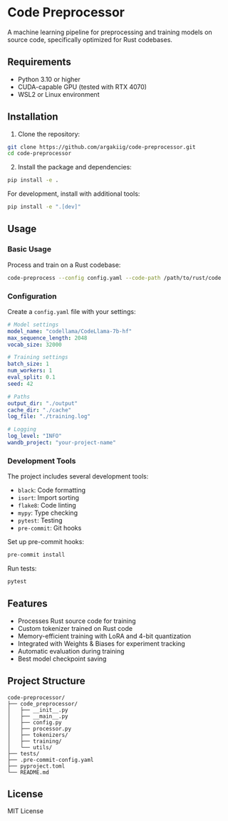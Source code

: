 # Code Preprocessor

A machine learning pipeline for preprocessing and training models on source code, specifically optimized for Rust codebases.

## Requirements

- Python 3.10 or higher
- CUDA-capable GPU (tested with RTX 4070)
- WSL2 or Linux environment

## Installation

1. Clone the repository:
```bash
git clone https://github.com/argakiig/code-preprocessor.git
cd code-preprocessor
```

2. Install the package and dependencies:
```bash
pip install -e .
```

For development, install with additional tools:
```bash
pip install -e ".[dev]"
```

## Usage

### Basic Usage

Process and train on a Rust codebase:

```bash
code-preprocess --config config.yaml --code-path /path/to/rust/code
```

### Configuration

Create a `config.yaml` file with your settings:

```yaml
# Model settings
model_name: "codellama/CodeLlama-7b-hf"
max_sequence_length: 2048
vocab_size: 32000

# Training settings
batch_size: 1
num_workers: 1
eval_split: 0.1
seed: 42

# Paths
output_dir: "./output"
cache_dir: "./cache"
log_file: "./training.log"

# Logging
log_level: "INFO"
wandb_project: "your-project-name"
```

### Development Tools

The project includes several development tools:

- `black`: Code formatting
- `isort`: Import sorting
- `flake8`: Code linting
- `mypy`: Type checking
- `pytest`: Testing
- `pre-commit`: Git hooks

Set up pre-commit hooks:
```bash
pre-commit install
```

Run tests:
```bash
pytest
```

## Features

- Processes Rust source code for training
- Custom tokenizer trained on Rust code
- Memory-efficient training with LoRA and 4-bit quantization
- Integrated with Weights & Biases for experiment tracking
- Automatic evaluation during training
- Best model checkpoint saving

## Project Structure

```
code-preprocessor/
├── code_preprocessor/
│   ├── __init__.py
│   ├── __main__.py
│   ├── config.py
│   ├── processor.py
│   ├── tokenizers/
│   ├── training/
│   └── utils/
├── tests/
├── .pre-commit-config.yaml
├── pyproject.toml
└── README.md
```

## License

MIT License
